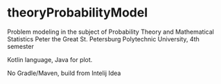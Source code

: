 # theoryProbabilityModel
Problem modeling in the subject of Probability Theory and Mathematical Statistics
Peter the Great St. Petersburg Polytechnic University, 4th semester

Kotlin language, Java for plot.

No Gradle/Maven, build from Intelij Idea
